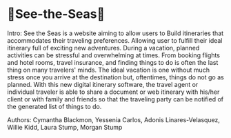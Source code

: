 # 🌊See-the-Seas🌊

Intro: 
See the Seas is a website aiming to allow users to Build itineraries that accommodates their traveling preferences. Allowing user to fulfill their ideal itinerary full of exciting new adventures. During a vacation, planned activities can be stressful and overwhelming at times. From booking flights and hotel rooms, travel insurance, and finding things to do is often the last thing on many travelers' minds. The ideal vacation is one without much stress once you arrive at the destination but, oftentimes, things do not go as planned. With this new digital itinerary software, the travel agent or individual traveler is able to share a document or web itinerary with his/her client or with family and friends so that the traveling party can be notified of the generated list of things to do. 

Authors: Cymantha Blackmon, Yessenia Carlos, Adonis Linares-Velasquez, Willie Kidd, Laura Stump, Morgan Stump
